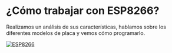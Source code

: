 # ¿Cómo trabajar con ESP8266?
Realizamos un análisis de sus características, hablamos sobre los diferentes modelos de placa y vemos cómo programarlo.

[![ESP8266](https://i.imgur.com/8ZrWyRm.jpg)](https://www.youtube.com/watch?v=gAe-Kjg_ggc&t "Ver vídeo sobre ESP8266")
